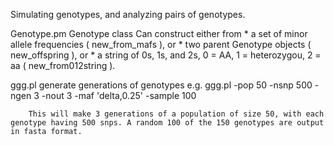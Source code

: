 Simulating genotypes, and analyzing pairs of genotypes.

Genotype.pm  Genotype class
      Can construct either from 
          * a set of minor allele frequencies ( new_from_mafs ), or
          * two parent Genotype objects ( new_offspring ), or 
          * a string of 0s, 1s, and 2s, 0 = AA, 1 = heterozygou, 2 = aa ( new_from012string ).

ggg.pl  generate generations of genotypes
        e.g.
        ggg.pl  -pop 50 -nsnp 500 -ngen 3 -nout 3 -maf 'delta,0.25' -sample 100

        This will make 3 generations of a population of size 50, with each genotype having 500 snps. A random 100 of the 150 genotypes are output in fasta format. 